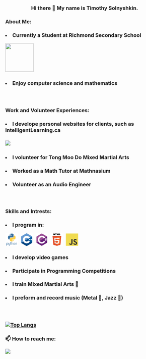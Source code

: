 ### <div id="header" align="center">Hi there 👋 My name is Timothy Solnyshkin.</div>
###
### About Me:
### <li>Currently a Student at Richmond Secondary School</li>

<div>
  <img src="https://user-images.githubusercontent.com/86805807/201835484-a1265980-1026-4b6c-a2c1-39a784f2f3a1.png"width="90" height="90"/>&nbsp;
</div>

### <li>Enjoy computer science and mathematics</li>
### </br>

### Work and Volunteer Experiences:
### <li>I develope personal websites for clients, such as IntelligentLearning.ca</li>
### <div align="center">
### <img src="https://www.intelligentlearning.ca/_Template/intelligentlearning/logo-executive.png" />
### </div>

### <li>I volunteer for Tong Moo Do Mixed Martial Arts</li>
### <li>Worked as a Math Tutor at Mathnasium</li>
### <li>Volunteer as an Audio Engineer</li>
### </br>

### Skills and Intrests:
### <li>I program in:</li>
<div>
  <img src="https://github.com/devicons/devicon/blob/master/icons/python/python-original-wordmark.svg"width="40" height="40"/>&nbsp;
  <img src="https://github.com/devicons/devicon/blob/master/icons/cplusplus/cplusplus-original.svg"width="40" height="40"/>&nbsp;
  <img src="https://github.com/devicons/devicon/blob/master/icons/csharp/csharp-original.svg"width="40" height="40"/>&nbsp;
  <img src="https://github.com/devicons/devicon/blob/master/icons/html5/html5-original-wordmark.svg"width="40" height="40"/>&nbsp;
  <img src="https://github.com/devicons/devicon/blob/master/icons/javascript/javascript-original.svg"width="40" height="40"/>&nbsp;
</div>

### <li>I develop video games</li>
### <li>Participate in Programming Competitions</li>
### <li>I train Mixed Martial Arts 🥋</li>
### <li>I preform and record music (Metal 🎸, Jazz 🎺)</li>
### </br>

### [![Top Langs](https://github-readme-stats.vercel.app/api/top-langs/?username=ParallelVoid&layout=compact&theme=vision-friendly-dark)](https://github.com/anuraghazra/github-readme-stats)
### 📫 How to reach me:
<div id="badges"> 
  <a href="mailto:timothy.solnyshkin@gmail.com">
    <img src="https://img.shields.io/badge/Gmail-yellow?logo=gmail&logocolor=white"
  </a>
</div>

<!--
**ParallelVoid/ParallelVoid** is a ✨ _special_ ✨ repository because its `README.md` (this file) appears on your GitHub profile.

Here are some ideas to get you started:

- 🔭 I’m currently working on ...
- 🌱 I’m currently learning ...
- 👯 I’m looking to collaborate on ...
- 🤔 I’m looking for help with ...
- 💬 Ask me about ...
- 📫 How to reach me: ...
- 😄 Pronouns: ...
- ⚡ Fun fact: ...
-->

